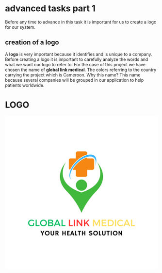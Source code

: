 # advanced tasks part 1

Before any time to advance in this task it is important for us to create a logo for our system.

## creation of a logo

A **logo** is very important because it identifies and is unique to a company. Before creating a logo it is important to carefully analyze the words and what we want our logo to refer to. For the case of this project we have chosen the name of **global link medical**. The colors referring to the country carrying the project which is Cameroon. Why this name?
This name because several companies will be grouped in our application to help patients worldwide.

# LOGO

![MBOALAB](Logo.JPG)